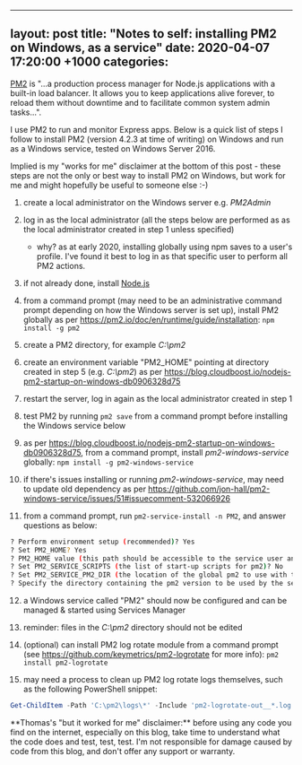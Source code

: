 
---
layout: post
title:  "Notes to self: installing PM2 on Windows, as a service"
date:   2020-04-07 17:20:00 +1000
categories:
---
[PM2](https://pm2.keymetrics.io/) is "...a production process manager for Node.js applications with a built-in load balancer. It allows you to keep applications alive forever, to reload them without downtime and to facilitate common system admin tasks...".

I use PM2 to run and monitor Express apps. Below is a quick list of steps I follow to install PM2 (version 4.2.3 at time of writing) on Windows and run as a Windows service, tested on Windows Server 2016.

Implied is my "works for me" disclaimer at the bottom of this post - these steps are not the only or best way to install PM2 on Windows, but work for me and might hopefully be useful to someone else :-)

1. create a local administrator on the Windows server e.g. *PM2Admin*

2. log in as the local administrator (all the steps below are performed as as the local administrator created in step 1 unless specified)

    - why? as at early 2020, installing globally using npm saves to a user's profile. I've found it best to log in as that specific user to perform all PM2 actions.

3. if not already done, install [Node.js](https://nodejs.org/en/)

4. from a command prompt (may need to be an administrative command prompt depending on how the Windows server is set up), install PM2 globally as per <https://pm2.io/doc/en/runtime/guide/installation>: `npm install -g pm2`

5. create a PM2 directory, for example *C:\pm2*

6. create an environment variable "PM2_HOME" pointing at directory created in step 5 (e.g. *C:\pm2*) as per <https://blog.cloudboost.io/nodejs-pm2-startup-on-windows-db0906328d75>

7. restart the server, log in again as the local administrator created in step 1

8. test PM2 by running `pm2 save` from a command prompt before installing the Windows service below

9. as per <https://blog.cloudboost.io/nodejs-pm2-startup-on-windows-db0906328d75>, from a command prompt, install *pm2-windows-service* globally: `npm install -g pm2-windows-service`

10. if there's issues installing or running *pm2-windows-service*, may need to update old dependency as per <https://github.com/jon-hall/pm2-windows-service/issues/51#issuecomment-532066926>

11. from a command prompt, run `pm2-service-install -n PM2`, and answer questions as below:

```bash
? Perform environment setup (recommended)? Yes
? Set PM2_HOME? Yes
? PM2_HOME value (this path should be accessible to the service user and should not contain any “user-context” variables [e.g. %APPDATA%]): C:\pm2
? Set PM2_SERVICE_SCRIPTS (the list of start-up scripts for pm2)? No
? Set PM2_SERVICE_PM2_DIR (the location of the global pm2 to use with the service)? [recommended] Yes
? Specify the directory containing the pm2 version to be used by the service C:\USERS\<USER>\APPDATA\ROAMING\NPM\node_modules\pm2\index.js
```

12. a Windows service called "PM2" should now be configured and can be managed & started using Services Manager

13. reminder: files in the *C:\pm2* directory should not be edited

14. (optional) can install PM2 log rotate module from a command prompt (see <https://github.com/keymetrics/pm2-logrotate> for more info): `pm2 install pm2-logrotate`

15. may need a process to clean up PM2 log rotate logs themselves, such as the following PowerShell snippet:

```powershell
Get-ChildItem -Path 'C:\pm2\logs\*' -Include 'pm2-logrotate-out__*.log' | Where-Object { $_.LastWriteTime -lt (Get-Date).AddMonths(-1) } | Remove-Item
```

<div markdown="1" class="note">
**Thomas's "but it worked for me" disclaimer:** before using any code you find on the internet, especially on this blog, take time to understand what the code does and test, test, test. I'm not responsible for damage caused by code from this blog, and don't offer any support or warranty.
</div>
